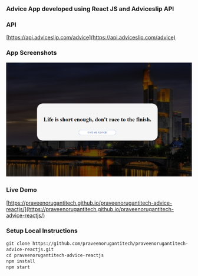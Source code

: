### Advice App developed using React JS and Adviceslip API

### API

[https://api.adviceslip.com/advice](https://api.adviceslip.com/advice)
    

### App Screenshots

![screenshot of the app](https://raw.githubusercontent.com/praveenorugantitech/praveenorugantitech-advice-reactjs/master/src/images/screenshot.PNG)


### Live Demo

[https://praveenorugantitech.github.io/praveenorugantitech-advice-reactjs/](https://praveenorugantitech.github.io/praveenorugantitech-advice-reactjs/)


### Setup Local Instructions

```
git clone https://github.com/praveenorugantitech/praveenorugantitech-advice-reactjs.git
cd praveenorugantitech-advice-reactjs
npm install
npm start

```

